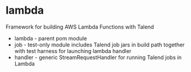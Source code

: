 # lambda
Framework for building AWS Lambda Functions with Talend

* lambda - parent pom module
* job - test-only module includes Talend job jars in build path together with test harness for launching lambda handler
* handler - generic StreamRequestHandler for running Talend jobs in Lambda
